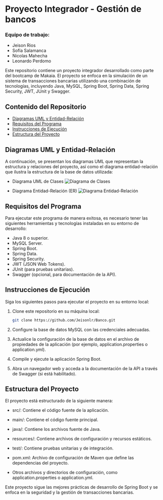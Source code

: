 # Proyecto Integrador - Gestión de bancos

### Equipo de trabajo:
* Jeison Rios
* Sofía Salamanca
* Nicolas Mahecha
* Leonardo Perdomo

Este repositorio contiene un proyecto integrador desarrollado como parte del bootcamp de Makaia. El proyecto se enfoca en la simulación de un sistema de transacciones bancarias utilizando una combinación de tecnologías, incluyendo Java, MySQL, Spring Boot, Spring Data, Spring Security, JWT, JUnit y Swagger.

## Contenido del Repositorio

- [Diagramas UML y Entidad-Relación](#diagramas-uml-y-entidad-relación)
- [Requisitos del Programa](#requisitos-del-programa)
- [Instrucciones de Ejecución](#instrucciones-de-ejecución)
- [Estructura del Proyecto](#estructura-del-proyecto)

## Diagramas UML y Entidad-Relación

A continuación, se presentan los diagramas UML que representan la estructura y relaciones del proyecto, así como el diagrama entidad-relación que ilustra la estructura de la base de datos utilizada:

- Diagrama UML de Clases
  ![Diagrama de Clases](https://github.com/Jeisonlr/Banco/assets/74073693/205efaf0-c10c-458f-b586-e65f82e06e78)

- Diagrama Entidad-Relación (ER)
  ![Diagrama Entidad-Relación](url_del_diagrama_entidad-relación)

## Requisitos del Programa
Para ejecutar este programa de manera exitosa, es necesario tener las siguientes herramientas y tecnologías instaladas en su entorno de desarrollo:

- Java 8 o superior.
- MySQL Server.
- Spring Boot.
- Spring Data.
- Spring Security.
- JWT (JSON Web Tokens).
- JUnit (para pruebas unitarias).
- Swagger (opcional, para documentación de la API).

## Instrucciones de Ejecución

Siga los siguientes pasos para ejecutar el proyecto en su entorno local:

1. Clone este repositorio en su máquina local:

   ```bash
   git clone https://github.com/Jeisonlr/Banco.git
   
2. Configure la base de datos MySQL con las credenciales adecuadas.

3. Actualice la configuración de la base de datos en el archivo de propiedades de la aplicación (por ejemplo, application.properties o application.yml).

4. Compile y ejecute la aplicación Spring Boot.

5. Abra un navegador web y acceda a la documentación de la API a través de Swagger (si está habilitado).

## Estructura del Proyecto
El proyecto está estructurado de la siguiente manera:
* src/: Contiene el código fuente de la aplicación.
* main/: Contiene el código fuente principal.
* java/: Contiene los archivos fuente de Java.
* resources/: Contiene archivos de configuración y recursos estáticos.
* test/: Contiene pruebas unitarias y de integración.
* pom.xml: Archivo de configuración de Maven que define las dependencias del proyecto.

* Otros archivos y directorios de configuración, como application.properties o application.yml.

Este proyecto sigue las mejores prácticas de desarrollo de Spring Boot y se enfoca en la seguridad y la gestión de transacciones bancarias. 




